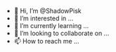 - 👋 Hi, I’m @ShadowPisk
- 👀 I’m interested in ...
- 🌱 I’m currently learning ...
- 💞️ I’m looking to collaborate on ...
- 📫 How to reach me ...

<!---
ShadowPisk/ShadowPisk is a ✨ special ✨ repository because its `README.md` (this file) appears on your GitHub profile.
You can click the Preview link to take a look at your changes.
--->
